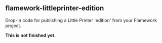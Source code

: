 flamework-littleprinter-edition
--

Drop-in code for publishing a Little Printer 'edition' from your Flamework project.

**This is not finished yet.**
